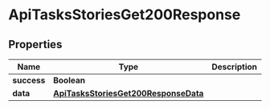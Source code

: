 

# ApiTasksStoriesGet200Response


## Properties

| Name | Type | Description | Notes |
|------------ | ------------- | ------------- | -------------|
|**success** | **Boolean** |  |  [optional] |
|**data** | [**ApiTasksStoriesGet200ResponseData**](ApiTasksStoriesGet200ResponseData.md) |  |  [optional] |



